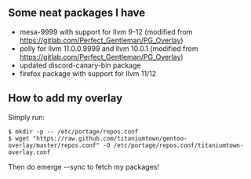 ## Some neat packages I have
- mesa-9999 with support for llvm 9-12 (modified from https://gitlab.com/Perfect_Gentleman/PG_Overlay)
- polly for llvm 11.0.0.9999 and llvm 10.0.1 (modified from https://gitlab.com/Perfect_Gentleman/PG_Overlay)
- updated discord-canary-bin package
- firefox package with support for llvm 11/12

## How to add my overlay
Simply run:
```
$ mkdir -p -- /etc/portage/repos.conf
$ wget "https://raw.github.com/titaniumtown/gentoo-overlay/master/repos.conf" -O /etc/portage/repos.conf/titaniumtown-overlay.conf
```
Then do emerge --sync to fetch my packages!
